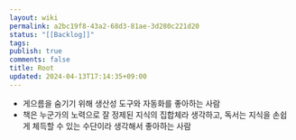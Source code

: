 ```yaml
---
layout: wiki
permalink: a2bc19f8-43a2-68d3-81ae-3d280c221d20
status: "[[Backlog]]"
tags: 
publish: true
comments: false
title: Root
updated: 2024-04-13T17:14:35+09:00
---
```


- 게으름을 숨기기 위해 생산성 도구와 자동화를 좋아하는 사람
- 책은 누군가의 노력으로 잘 정제된 지식의 집합체라 생각하고, 독서는 지식을 손쉽게 체득할 수 있는 수단이라 생각해서 좋아하는 사람